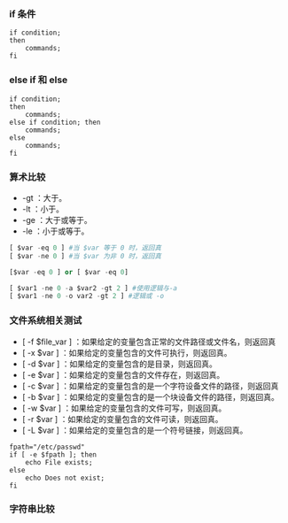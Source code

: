### if 条件

```
if condition;
then
    commands;
fi
```

### else if 和 else

```
if condition;
then
    commands;
else if condition; then
    commands;
else
    commands;
fi
```

### 算术比较

* -gt ：大于。
* -lt ：小于。
* -ge ：大于或等于。
* -le ：小于或等于。

```py
[ $var -eq 0 ] #当 $var 等于 0 时，返回真
[ $var -ne 0 ] #当 $var 为非 0 时，返回真

[$var -eq 0 ] or [ $var -eq 0]

[ $var1 -ne 0 -a $var2 -gt 2 ] #使用逻辑与-a
[ $var1 -ne 0 -o var2 -gt 2 ] #逻辑或 -o
```

### 文件系统相关测试

*  \[ -f $file\_var \] ：如果给定的变量包含正常的文件路径或文件名，则返回真
*  \[ -x $var \] ：如果给定的变量包含的文件可执行，则返回真。
*  \[ -d $var \] ：如果给定的变量包含的是目录，则返回真。
*  \[ -e $var \] ：如果给定的变量包含的文件存在，则返回真。
*  \[ -c $var \] ：如果给定的变量包含的是一个字符设备文件的路径，则返回真
*  \[ -b $var \] ：如果给定的变量包含的是一个块设备文件的路径，则返回真。
*  \[ -w $var \] ：如果给定的变量包含的文件可写，则返回真。
*  \[ -r $var \] ：如果给定的变量包含的文件可读，则返回真。
*  \[ -L $var \] ：如果给定的变量包含的是一个符号链接，则返回真。

```
fpath="/etc/passwd"
if [ -e $fpath ]; then
    echo File exists;
else
    echo Does not exist;
fi
```

### 字符串比较

```

```

